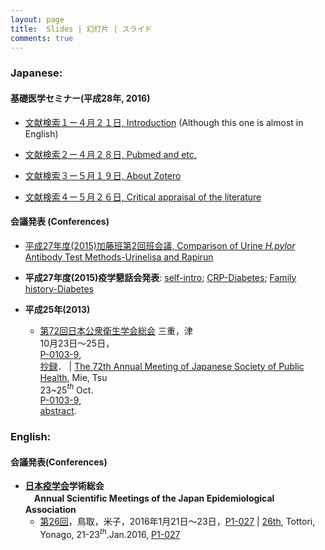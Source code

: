 ```yaml
---
layout: page
title:  Slides | 幻灯片 | スライド
comments: true
---
```




### **Japanese:**

#### 基礎医学セミナー(平成28年, 2016)
* [文献検索１ー４月２１日, Introduction](http://rpubs.com/winterwang/introduction) (Although this one is almost in English)
* [文献検索２ー４月２８日, Pubmed and etc.](http://rpubs.com/winterwang/seminar_slides2)

* [文献検索３ー５月１９日, About Zotero](http://rpubs.com/winterwang/seminar_slides3)

* [文献検索４ー５月２６日, Critical appraisal of the literature](http://rpubs.com/winterwang/seminar_slides4)

#### 会議発表 (Conferences)
* [平成27年度(2015)加藤班第2回班会議, Comparison of Urine _H.pylor_ Antibody Test Methods-Urinelisa and Rapirun](http://rpubs.com/winterwang/sapporo)

* **平成27年度(2015)疫学懇話会発表**: [self-intro](http://winterwang.github.io/epi-forum/#1); [CRP-Diabetes](http://rpubs.com/winterwang/epi-forum-2); [Family history-Diabetes](http://rpubs.com/winterwang/epi-forum-3)

* **平成25年(2013)**
    + [第72回日本公衆衛生学会総会](http://www.c-linkage.co.jp/jsph72/index.html) 三重，津  <br>10月23日〜25日，<br>[P-0103-9](http://winterwang.github.io/files/Seaweed_thyroid.pdf), <br>[抄録](http://winterwang.github.io/files/Seaweed_abstract.pdf)． | [The 72th Annual Meeting of Japanese Society of Public Health](http://www.c-linkage.co.jp/jsph72/index.html), Mie, Tsu <br>23~25$^{th}$ Oct. <br> [P-0103-9](http://winterwang.github.io/files/Seaweed_thyroid.pdf),<br> [abstract](http://winterwang.github.io/files/Seaweed_abstract.pdf).    



### **English:**

#### 会議発表(Conferences)

* **[日本疫学会](http://jeaweb.jp/)学術総会<br>　Annual Scientific Meetings of the Japan Epidemiological Association**
    + [第26回](http://jeaweb.jp/activities/annual_meetings/no26/index.html)，鳥取，米子，2016年1月21日〜23日，[P1-027](http://winterwang.github.io/files/2016_JEA_Milk_stroke.html) | [26th](http://jeaweb.jp/activities/annual_meetings/no26/index.html), Tottori, Yonago, 21-23$^{th}$.Jan.2016, [P1-027](http://winterwang.github.io/files/2016_JEA_Milk_stroke.html)